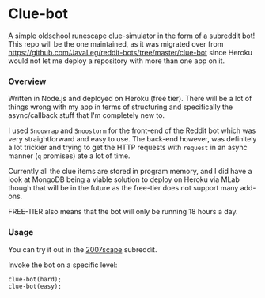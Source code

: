 # Clue-bot  
A simple oldschool runescape clue-simulator in the form of a subreddit bot!  
This repo will be the one maintained, as it was migrated over from https://github.com/JavaLeg/reddit-bots/tree/master/clue-bot since Heroku would not let me deploy a repository with more than one app on it.  


### Overview  
Written in Node.js and deployed on Heroku (free tier). There will be a lot of things wrong with my app in terms of structuring and specifically the async/callback stuff that I'm completely new to.  

I used `Snoowrap` and `Snoostorm` for the front-end of the Reddit bot which was very straightforward and easy to use. The back-end however, was definitely a lot trickier and trying to get the HTTP requests with `request` in an async manner (`q` promises) ate a lot of time.  

Currently all the clue items are stored in program memory, and I did have a look at MongoDB being a viable solution to deploy on Heroku via MLab though that will be in the future as the free-tier does not support many add-ons.  

FREE-TIER also means that the bot will only be running 18 hours a day.


### Usage  
You can try it out in the [2007scape](https://www.reddit.com/r/2007scape/) subreddit.  

Invoke the bot on a specific level:

`clue-bot(hard);`  
`clue-bot(easy);`



